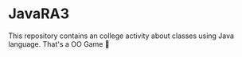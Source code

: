 # JavaRA3
This repository contains an college activity about classes using Java language. That's a OO Game 🤺
